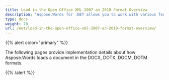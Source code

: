 ```yaml
---
title: Load in the Open Office XML 2007 an 2010 Format Overview
description: "Aspose.Words for .NET allows you to work with various features supported on Open Office XML 2007 an 2010 Format import."
type: docs
weight: 70
url: /net/load-in-the-open-office-xml-2007-an-2010-format-overview/
---
```


{{% alert color="primary" %}} 

The following pages provide implementation details about how Aspose.Words loads a document in the DOCX, DOTX, DOCM, DOTM formats.

{{% /alert %}}
